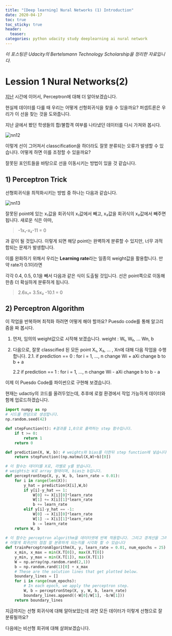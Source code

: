 ```yaml
---
title: "[Deep learning] Nural Networks (1) Introduction"
date: 2020-04-17
toc: true
toc_sticky: true
header:
  teaser: 
categories: python udacity study deeplearning ai nural network
---
```



*이 포스팅은 Udacity의 Bertelsmann Technology Scholarship을 정리한 자료입니다.*  


# Lession 1 Nural Networks(2)

[지난](https://yongkcho.github.io/python/udacity/study/deeplearning/ai/nural/network/deep-12/#lession-1-nural-networks) 시간에 이어서, Perceptron에 대해 더 알아보겠습니다. 

현실제 데이터를 다룰 때 우리는 어떻게 선형회귀식을 찾을 수 있을까요? 퍼셉트론은 우리가 이 선을 찾는 것을 도와줍니다. 

지난 글에서 봤던 학생들의 합/불합격 여부를 나타냈던 데이터를 다시 가져와 봅시다.

![nn12](https://drive.google.com/uc?id=1plIqD2_ZzBsWoRKxkt8iKg2vSXP0stLT)

이렇게 선이 그어져서 classcification을 하더라도 잘못 분류되는 오류가 발생할 수 있습니다. 어떻게 하면 이를 조정할 수 있을까요?

잘못된 포인트들을 바탕으로 선을 이동시키는 방법이 있을 것 같습니다.


## 1) Perceptron Trick

선형회귀식을 최적화시키는 방법 중 하나는 다음과 같습니다. 

![nn13](https://drive.google.com/uc?id=1kkHwDLk4-WMCL8wG6RSMmPUZI0-ml4t7)

잘못된 point에 있는 x₁값을 회귀식의 x₁값에서 빼고, x₂값을 회귀식의 x₂값에서 빼주면 됩니다. 새로운 식은 아마,

> -1x₁-x₂-11 = 0

과 같이 될 것입니다. 이렇게 되면 해당 point는 완벽하게 분류할 수 있지만, 너무 과적합되는 문제가 발생합니다.

이를 완화하기 위해서 우리는 **Learning rate**라는 일종의 weight값을 활용합니다. 만약 rate가 0.1이라면

각각 0.4, 0.5, 0.1을 빼서 다음과 같은 식이 도출될 것입니다. 선은 point쪽으로 이동해 한층 더 확실하게 분류하게 됩니다.

> 2.6x₁+ 3.5x₂ -10.1 = 0


## 2) Perceptron Algorithm

이 작업을 반복하며 최적화 하려면 어떻게 해야 할까요? Puesdo code를 통해 알고리즘을 짜 봅시다.

1. 먼저, 임의의 weight값으로 시작해 보겠습니다.
weight : W₁, W₂, ... Wn, b

2. 다음으로, 잘못 classcified 된 모든 point X₁, X₂, ... , Xn에 대해 다음 작업을 수행합니다.
	2.1. if prediction == 0 :
			for i = 1, ..., n
				change Wi + aXi
				change b to b + a
				
	2.2 if prediction ==  1 :
			for i = 1, ..., n
				change Wi - aXi
				change b to b - a
				
이제 이 Puesdo Code를 파이썬으로 구현해 보겠습니다.

현재는 udactiy의 코드를 올려두었는데, 추후에 로컬 환경에서 작업 가능하게 데이터와 함께 업로드하겠습니다.

```python
import numpy as np
# 시드를 랜덤으로 생성합니다.
np.random.seed(42)

def stepFunction(t): #결과를 1,0으로 출력하는 step 함수입니다.
    if t >= 0:
        return 1
    return 0 

def prediction(X, W, b): # weights와 bias를 더한뒤 step function에 넣습니다.
    return stepFunction((np.matmul(X,W)+b)[0])

# 이 함수는 데이터를 X로, 라벨로 y를 받습니다.
# weights는 W로 array 형태이며, bias는 b입니다. 
def perceptronStep(X, y, W, b, learn_rate = 0.01):
    for i in range(len(X)):
        y_hat = prediction(X[i],W,b)
        if y[i]-y_hat == 1:
            W[0] += X[i][0]*learn_rate
            W[1] += X[i][1]*learn_rate
            b += learn_rate
        elif y[i]-y_hat == -1:
            W[0] -= X[i][0]*learn_rate
            W[1] -= X[i][1]*learn_rate
            b -= learn_rate
    return W, b
    
# 이 함수는 perceptron algorithm을 데이터셋에 반복 적용합니다. 그리고 경계선을 그려 반환합니다.
# 어떻게 회귀선이 점점 잘 분류하게 되는지를 시각화 할 수 있습니다
def trainPerceptronAlgorithm(X, y, learn_rate = 0.01, num_epochs = 25):
    x_min, x_max = min(X.T[0]), max(X.T[0])
    y_min, y_max = min(X.T[1]), max(X.T[1])
    W = np.array(np.random.rand(2,1))
    b = np.random.rand(1)[0] + x_max
    # These are the solution lines that get plotted below.
    boundary_lines = []
    for i in range(num_epochs):
        # In each epoch, we apply the perceptron step.
        W, b = perceptronStep(X, y, W, b, learn_rate)
        boundary_lines.append((-W[0]/W[1], -b/W[1]))
    return boundary_lines

```

지금까지는 선형 회귀식에 대해 알아보았는데 과연 모든 데이터가 이렇게 선형으로 잘 분류될까요? 

다음에는 비선형 회귀에 대해 살펴보겠습니다.